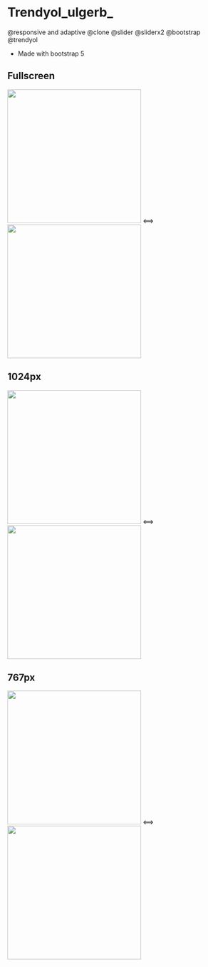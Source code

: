 # Trendyol_ulgerb_
@responsive and adaptive @clone @slider @sliderx2 @bootstrap @trendyol
- Made with bootstrap 5

## Fullscreen
<img src='https://user-images.githubusercontent.com/98836519/172970481-ceea133e-671f-4149-bc70-6ee1537070bc.jpg' width='300'> <==> <img src='https://user-images.githubusercontent.com/98836519/172970505-0f74be24-198e-49da-ab56-9b3befd7889e.jpg' width='300'>

## 1024px

<img src='https://user-images.githubusercontent.com/98836519/172970510-a080dd68-f549-451e-8ec1-6d4f0dad4e63.jpg' width='300'> <==> <img src='https://user-images.githubusercontent.com/98836519/172970516-af6280ca-2ee5-4894-a1da-2e049df68bb5.jpg' width='300'>

## 767px

<img src='https://user-images.githubusercontent.com/98836519/172970488-3cf52c52-90ab-4d57-96d6-484bae1dc44a.jpg' width='300'> <==> <img src='https://user-images.githubusercontent.com/98836519/172970493-200402b2-9a25-4217-b70c-ef0f7cf667f9.jpg' width='300'>
